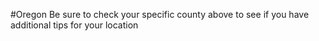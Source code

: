 #Oregon
 Be sure to check your specific county above to see if you have additional tips for your location